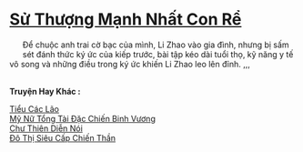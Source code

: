 <a href="https://truyentiki.com/su-thuong-manh-nhat-con-re.33580/" title="Sử Thượng Mạnh Nhất Con Rể"><h1>Sử Thượng Mạnh Nhất Con Rể</h1></a><div style="display:table"><img align="right" style="float: left; padding: 10px;" src="https://truyentiki.com/images/story/200x260/33580.jpg" alt="">Để chuộc anh trai cờ bạc của mình, Li Zhao vào gia đình, nhưng bị sấm sét đánh thức ký ức của kiếp trước, bài tập kéo dài tuổi thọ, kỹ năng y tế vô song và những điều trong ký ức khiến Li Zhao leo lên đỉnh. ,,,</div><p><br><b>Truyện Hay Khác :</b></p><a href="https://truyentiki.com/tieu-cac-lao.33579/" alt="Tiểu Các Lão">Tiểu Các Lão</a><br/><a href="https://github.com/nownovels/top500/tree/master/truyenhay/33704/" alt="Mỹ Nữ Tổng Tài Đặc Chiến Binh Vương">Mỹ Nữ Tổng Tài Đặc Chiến Binh Vương</a><br/><a href="https://github.com/nownovels/top500/tree/master/truyenhay/33874/" alt="Chư Thiên Diễn Nói">Chư Thiên Diễn Nói</a><br/><a href="https://github.com/nownovels/top500/tree/master/truyenhay/33936/" alt="Đô Thị Siêu Cấp Chiến Thần">Đô Thị Siêu Cấp Chiến Thần</a><br/>